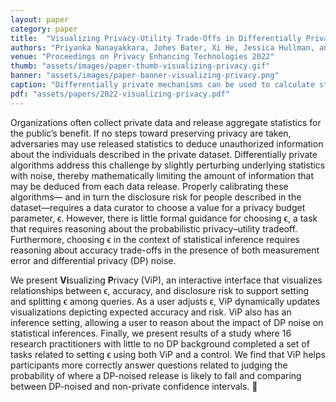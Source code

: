 ```yaml
---
layout: paper
category: paper
title:  "Visualizing Privacy-Utility Trade-Offs in Differentially Private Data Releases"
authors: "Priyanka Nanayakkara, Johes Bater, Xi He, Jessica Hullman, and Jennie Rogers"
venue: "Proceedings on Privacy Enhancing Technologies 2022"
thumb: "assets/images/paper-thumb-visualizing-privacy.gif"
banner: "assets/images/paper-banner-visualizing-privacy.png"
caption: "Differentially private mechanisms can be used to calculate statistics in a way that preserves the privacy of those whose information is represented in the dataset. Using these mechanisms, however, requires setting privacy budgets, a task for which there is little to no formal guidance. We introduce an interactive visualization interface, Visualizing Privacy (ViP), which is designed to assist a practitioner in considering multiple probabilistic trade-offs to set context-appropriate privacy budgets both for privacy-preserving point estimates and privacy-preserving confidence intervals."
pdf: "assets/papers/2022-visualizing-privacy.pdf"
---
```


<!-- abstract -->
<p>Organizations often collect private data and release aggregate statistics for the public’s benefit. If no steps toward preserving privacy are taken, adversaries may use released statistics to deduce unauthorized information about the individuals described in the private dataset. Differentially private algorithms address this challenge by slightly perturbing underlying statistics with noise, thereby mathematically limiting the amount of information that may be deduced from each data release. Properly calibrating these algorithms— and in turn the disclosure risk for people described in the dataset—requires a data curator to choose a value for a privacy budget parameter, ϵ. However, there is little formal guidance for choosing ϵ, a task that requires reasoning about the probabilistic privacy–utility tradeoff. Furthermore, choosing ϵ in the context of statistical inference requires reasoning about accuracy trade-offs in the presence of both measurement error and differential privacy (DP) noise.</p>
<p>We present <strong>Vi</strong>sualizing <strong>P</strong>rivacy (ViP), an interactive interface that visualizes relationships between ϵ, accuracy, and disclosure risk to support setting and splitting&nbsp;ϵ among queries. As a user adjusts ϵ, ViP dynamically updates visualizations depicting expected accuracy and risk. ViP also has an inference setting, allowing a user to reason about the impact of DP noise on statistical inferences. Finally, we present results of a study where 16 research practitioners with little to no DP background completed a set of tasks related to setting ϵ using both ViP and a control. We find that ViP helps participants more correctly answer questions related to judging the probability of where a DP-noised release is likely to fall and comparing between DP-noised and non-private confidence intervals.&nbsp;</p>

